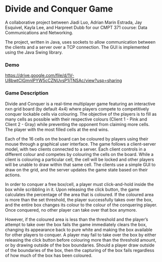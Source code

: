 # Divide and Conquer Game
A collaborative project between Jiadi Luo, Adrian Marin Estrada, Jay Esquivel, Kayla Lee, and Harpreet Dubb for our CMPT 371 course: Data Communications and Networking.

The project, written in Java, uses sockets to allow communication between the clients and a server over a TCP connection. The GUI is implemented using the Java Swing library.

### Demo
https://drive.google.com/file/d/1V-U8bwtCIGmnlPYW5cCZNUvsP1jTNSAc/view?usp=sharing

### Game Description 
Divide and Conquer is a real-time multiplayer game featuring an interactive nxn grid board (by default 4x4) where players compete to competitively conquer lockable cells via colouring. The objective of the players is to fill as many cells as possible with their respective colours (Client 1 - Pink and Client 2 - Gray) while preventing the opponent from claiming more cells. The player with the most filled cells at the end wins. 

Each of the 16 cells on the board can be coloured by players using their mouse through a graphical user interface. The game follows a client-server model, with two clients connected to a server. Each client controls in a different colour and competes by colouring the cells on the board. While a client is colouring a particular cell, the cell will be locked and other players will be unable to draw within that same cell. The clients use a simple GUI to draw on the grid, and the server updates the game state based on their actions. 

In order to conquer a free box/cell, a player must click-and-hold inside the box while scribbling in it. Upon releasing the click button, the game calculates the percentage of the area that is coloured. If the coloured area is more than the set threshold, the player successfully takes over the box, and the entire box changes its colour to the colour of the conquering player. Once conquered, no other player can take over that box anymore. 

However, if the coloured area is less than the threshold and the player’s attempt to take over the box fails the game immediately clears the box, changing its appearance back to pure white and making the box available for other players to conquer. A player may fail to take over the box by either releasing the click button before colouring more than the threshold amount, or by drawing outside of the box boundaries. Should a player draw outside of the boundaries of the box, then the capturing of the box fails regardless of how much of the box has been coloured.
